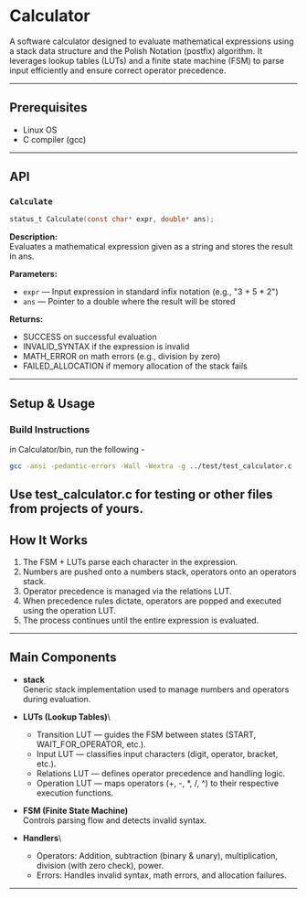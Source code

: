 # Calculator

A software calculator designed to evaluate mathematical expressions using a stack data structure and the Polish Notation (postfix) algorithm. It leverages lookup tables (LUTs) and a finite state machine (FSM) to parse input efficiently and ensure correct operator precedence.

---

## Prerequisites

- Linux OS
- C compiler (gcc)

---

## API

### `Calculate`

```c
status_t Calculate(const char* expr, double* ans);
```

**Description:**\
Evaluates a mathematical expression given as a string and stores the result in ans.

**Parameters:**

- `expr` — Input expression in standard infix notation (e.g., "3 + 5 * 2")
- `ans` — Pointer to a double where the result will be stored

**Returns:**

- SUCCESS on successful evaluation
- INVALID_SYNTAX if the expression is invalid
- MATH_ERROR on math errors (e.g., division by zero)
- FAILED_ALLOCATION if memory allocation of the stack fails

---

## Setup & Usage

### Build Instructions
in Calculator/bin, run the following -

```bash
gcc -ansi -pedantic-errors -Wall -Wextra -g ../test/test_calculator.c ../src/calculator.c ../ds/src/stack.c -I ../include/ -I ../ds/include/ -o calculator
```

Use test_calculator.c for testing or other files from projects of yours.
---

## How It Works

1. The FSM + LUTs parse each character in the expression.
2. Numbers are pushed onto a numbers stack, operators onto an operators stack.
3. Operator precedence is managed via the relations LUT.
4. When precedence rules dictate, operators are popped and executed using the operation LUT.
5. The process continues until the entire expression is evaluated.

---

## Main Components

- **stack**\
  Generic stack implementation used to manage numbers and operators during evaluation.

- **LUTs (Lookup Tables)**\
  * Transition LUT — guides the FSM between states (START, WAIT_FOR_OPERATOR, etc.).
  * Input LUT — classifies input characters (digit, operator, bracket, etc.).
  * Relations LUT — defines operator precedence and handling logic.
  * Operation LUT — maps operators (+, -, *, /, ^) to their respective execution functions.

- **FSM (Finite State Machine)**\
  Controls parsing flow and detects invalid syntax.

- **Handlers**\
  * Operators: Addition, subtraction (binary & unary), multiplication, division (with zero check), power.
  * Errors: Handles invalid syntax, math errors, and allocation failures.

---



